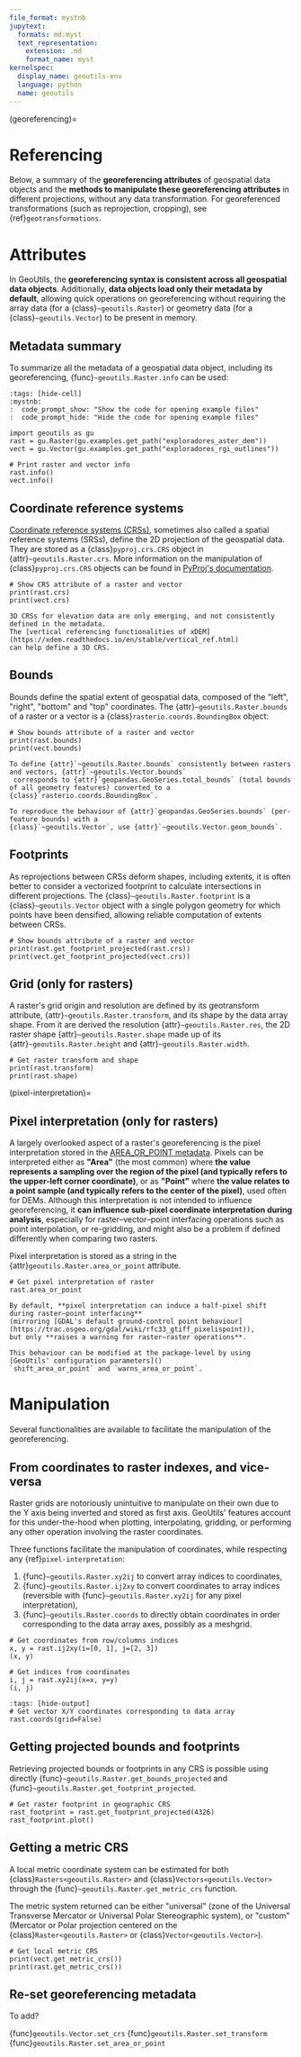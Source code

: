 ```yaml
---
file_format: mystnb
jupytext:
  formats: md:myst
  text_representation:
    extension: .md
    format_name: myst
kernelspec:
  display_name: geoutils-env
  language: python
  name: geoutils
---
```

(georeferencing)=
# Referencing

Below, a summary of the **georeferencing attributes** of geospatial data objects and the **methods to manipulate these 
georeferencing attributes** in different projections, without any data transformation. For georeferenced transformations 
(such as reprojection, cropping), see {ref}`geotransformations`.

# Attributes

In GeoUtils, the **georeferencing syntax is consistent across all geospatial data objects**. Additionally, **data objects 
load only their metadata by default**, allowing quick operations on georeferencing without requiring the array data 
(for a {class}`~geoutils.Raster`) or geometry data (for a {class}`~geoutils.Vector`) to be present in memory.

## Metadata summary

To summarize all the metadata of a geospatial data object, including its georeferencing, {func}`~geoutils.Raster.info` can be used:


```{code-cell} ipython3
:tags: [hide-cell]
:mystnb:
:  code_prompt_show: "Show the code for opening example files"
:  code_prompt_hide: "Hide the code for opening example files"

import geoutils as gu
rast = gu.Raster(gu.examples.get_path("exploradores_aster_dem"))
vect = gu.Vector(gu.examples.get_path("exploradores_rgi_outlines"))
```

```{code-cell} ipython3
# Print raster and vector info
rast.info()
vect.info()
```

## Coordinate reference systems

[Coordinate reference systems (CRSs)](https://en.wikipedia.org/wiki/Spatial_reference_system), sometimes also called a 
spatial reference systems (SRSs), define the 2D projection of the geospatial data. They are stored as a 
{class}`pyproj.crs.CRS` object in {attr}`~geoutils.Raster.crs`. More information on the manipulation 
of {class}`pyproj.crs.CRS` objects can be found in [PyProj's documentation](https://pyproj4.github.io/pyproj/stable/).

```{code-cell} ipython3
# Show CRS attribute of a raster and vector
print(rast.crs)
print(vect.crs)
```

```{note}
3D CRSs for elevation data are only emerging, and not consistently defined in the metadata.
The [vertical referencing functionalities of xDEM](https://xdem.readthedocs.io/en/stable/vertical_ref.html) 
can help define a 3D CRS.
```

## Bounds

Bounds define the spatial extent of geospatial data, composed of the "left", "right", "bottom" and "top" coordinates.
The {attr}`~geoutils.Raster.bounds` of a raster or a vector is a {class}`rasterio.coords.BoundingBox` object: 

```{code-cell} ipython3
# Show bounds attribute of a raster and vector
print(rast.bounds)
print(vect.bounds)
```

```{note}
To define {attr}`~geoutils.Raster.bounds` consistently between rasters and vectors, {attr}`~geoutils.Vector.bounds`
 corresponds to {attr}`geopandas.GeoSeries.total_bounds` (total bounds of all geometry features) converted to a {class}`rasterio.coords.BoundingBox`.

To reproduce the behaviour of {attr}`geopandas.GeoSeries.bounds` (per-feature bounds) with a 
{class}`~geoutils.Vector`, use {attr}`~geoutils.Vector.geom_bounds`.
```

## Footprints

As reprojections between CRSs deform shapes, including extents, it is often better to consider a vectorized footprint 
to calculate intersections in different projections. The {class}`~geoutils.Raster.footprint` is a 
{class}`~geoutils.Vector` object with a single polygon geometry for which points have been densified, allowing 
reliable computation of extents between CRSs.

```{code-cell} ipython3
# Show bounds attribute of a raster and vector
print(rast.get_footprint_projected(rast.crs))
print(vect.get_footprint_projected(vect.crs))
```

## Grid (only for rasters)

A raster's grid origin and resolution are defined by its geotransform attribute, {attr}`~geoutils.Raster.transform`, and its shape by the data array shape.
From it are derived the resolution {attr}`~geoutils.Raster.res`, the 2D raster shape 
{attr}`~geoutils.Raster.shape` made up of its {attr}`~geoutils.Raster.height` and {attr}`~geoutils.Raster.width`.

```{code-cell} ipython3
# Get raster transform and shape
print(rast.transform)
print(rast.shape)
```

(pixel-interpretation)=
## Pixel interpretation (only for rasters)

A largely overlooked aspect of a raster's georeferencing is the pixel interpretation stored in the 
[AREA_OR_POINT metadata](https://gdal.org/user/raster_data_model.html#metadata). 
Pixels can be interpreted either as **"Area"** (the most common) where **the value represents a sampling over the region 
of the pixel (and typically refers to the upper-left corner coordinate)**, or as **"Point"**
where **the value relates to a point sample (and typically refers to the center of the pixel)**, used often for DEMs. 
Although this interpretation is not intended to influence georeferencing, it **can influence sub-pixel coordinate
interpretation during analysis**, especially for raster–vector–point interfacing operations such as point interpolation, 
or re-gridding, and might also be a problem if defined differently when comparing two rasters.

Pixel interpretation is stored as a string in the {attr}`geoutils.Raster.area_or_point` attribute. 

```{code-cell} ipython3
# Get pixel interpretation of raster
rast.area_or_point
```

```{important}
By default, **pixel interpretation can induce a half-pixel shift during raster–point interfacing** 
(mirroring [GDAL's default ground-control point behaviour](https://trac.osgeo.org/gdal/wiki/rfc33_gtiff_pixelispoint)), 
but only **raises a warning for raster–raster operations**.

This behaviour can be modified at the package-level by using [GeoUtils' configuration parameters]() 
`shift_area_or_point` and `warns_area_or_point`.
```

# Manipulation

Several functionalities are available to facilitate the manipulation of the georeferencing.

## From coordinates to raster indexes, and vice-versa

Raster grids are notoriously unintuitive to manipulate on their own due to the Y axis being inverted and stored as first axis.
GeoUtils' features account for this under-the-hood when plotting, interpolating, gridding, or performing any other operation involving the raster coordinates.

Three functions facilitate the manipulation of coordinates, while respecting any {ref}`pixel-interpretation`:

1. {func}`~geoutils.Raster.xy2ij` to convert array indices to coordinates,
2. {func}`~geoutils.Raster.ij2xy` to convert coordinates to array indices (reversible with {func}`~geoutils.Raster.xy2ij` for any pixel interpretation),
3. {func}`~geoutils.Raster.coords` to directly obtain coordinates in order corresponding to the data array axes, possibly as a meshgrid.

```{code-cell} ipython3
# Get coordinates from row/columns indices
x, y = rast.ij2xy(i=[0, 1], j=[2, 3])
(x, y)
```

```{code-cell} ipython3
# Get indices from coordinates
i, j = rast.xy2ij(x=x, y=y)
(i, j)
```

```{code-cell} ipython3
:tags: [hide-output]
# Get vector X/Y coordinates corresponding to data array
rast.coords(grid=False)
```

## Getting projected bounds and footprints

Retrieving projected bounds or footprints in any CRS is possible using directly {func}`~geoutils.Raster.get_bounds_projected` 
and {func}`~geoutils.Raster.get_footprint_projected`.

```{code-cell} ipython3
# Get raster footprint in geographic CRS
rast_footprint = rast.get_footprint_projected(4326)
rast_footprint.plot()
```

## Getting a metric CRS

A local metric coordinate system can be estimated for both {class}`Rasters<geoutils.Raster>` and {class}`Vectors<geoutils.Vector>` through the
{func}`~geoutils.Raster.get_metric_crs` function.

The metric system returned can be either "universal" (zone of the Universal Transverse Mercator or Universal Polar Stereographic system), or "custom"
(Mercator or Polar projection centered on the {class}`Raster<geoutils.Raster>` or {class}`Vector<geoutils.Vector>`).

```{code-cell} ipython3
# Get local metric CRS
print(vect.get_metric_crs())
print(rast.get_metric_crs())
```

## Re-set georeferencing metadata

To add?

{func}`geoutils.Vector.set_crs`
{func}`geoutils.Raster.set_transform`
{func}`geoutils.Raster.set_area_or_point`



